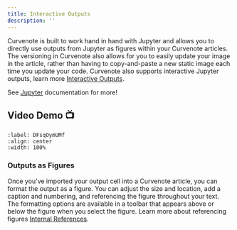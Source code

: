 ```yaml
---
title: Interactive Outputs
description: ''
---
```


Curvenote is built to work hand in hand with Jupyter and allows you to directly use outputs from Jupyter as figures within your Curvenote articles. The versioning in Curvenote also allows for you to easily update your image in the article, rather than having to copy-and-paste a new static image each time you update your code. Curvenote also supports interactive Jupyter outputs, learn more [Interactive Outputs](oxa:m59m7JQmWVyPjlASj9v3/p25knjQanZEYoTll6cty 'Interactive Outputs').

See [Jupyter](https://curvenote.com/oxa:m59m7JQmWVyPjlASj9v3/lK8F5L5UUIjx2E6Cuv5L) documentation for more!

## Video Demo 📺

```{iframe} https://www.loom.com/embed/0c36c55d57644938825f5b7e05072f9f
:label: DFsqOymUMf
:align: center
:width: 100%
```

### Outputs as Figures

Once you’ve imported your output cell into a Curvenote article, you can format the output as a figure. You can adjust the size and location, add a caption and numbering, and referencing the figure throughout your text. The formatting options are available in a toolbar that appears above or below the figure when you select the figure. Learn more about referencing figures [Internal References](oxa:Z1isOjJQGvM22q5fhunb/kM7RCPH0vEYtXYMgTN6G 'Internal References').
